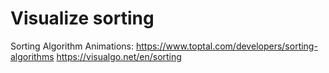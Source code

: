 # Visualize sorting
Sorting Algorithm Animations: https://www.toptal.com/developers/sorting-algorithms
https://visualgo.net/en/sorting
